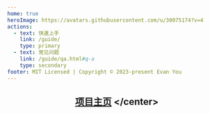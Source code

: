 ```yaml
---
home: true
heroImage: https://avatars.githubusercontent.com/u/30075174?v=4
actions:
  - text: 快速上手
    link: /guide/
    type: primary
  - text: 常见问题
    link: /guide/qa.html#q-a
    type: secondary
footer: MIT Licensed | Copyright © 2023-present Evan You
---
```

## <center>[项目主页]([https://github.com](https://github.com/CHNZYX/Auto_Simulated_Universe)) </center>
